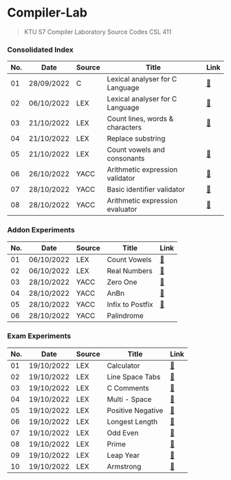 # Compiler-Lab
> KTU S7 Compiler Laboratory Source Codes CSL 411

### Consolidated Index
| No. | Date       | Source | Title                           | Link                                                                               |
| --- | ---------- | ------ | ------------------------------- | ---------------------------------------------------------------------------------- |
| 01  | 28/09/2022 | C      | Lexical analyser for C Language | [🔗](https://github.com/EmmanuelJojy/Compiler-Lab/blob/main/e1_lexical/p1_v1.c)    |
| 02  | 06/10/2022 | LEX    | Lexical analyser for C Language | [🔗](https://github.com/EmmanuelJojy/Compiler-Lab/blob/main/e2_lex/lex.l)          |
| 03  | 21/10/2022 | LEX    | Count lines, words & characters | [🔗](https://github.com/EmmanuelJojy/Compiler-Lab/blob/main/e2_lex/addon/a1/lex.l) |
| 04  | 21/10/2022 | LEX    | Replace substring               |                                                                                    |
| 05  | 21/10/2022 | LEX    | Count vowels and consonants     | [🔗](https://github.com/EmmanuelJojy/Compiler-Lab/blob/main/e2_lex/addon/a2/lex.l) |
| 06  | 26/10/2022 | YACC   | Arithmetic expression validator | [🔗](https://github.com/EmmanuelJojy/Compiler-Lab/tree/main/e3_yacc/evaluvator)    |
| 07  | 28/10/2022 | YACC   | Basic identifier validator      | [🔗](https://github.com/EmmanuelJojy/Compiler-Lab/tree/main/e3_yacc/identifier)    |
| 08  | 28/10/2022 | YACC   | Arithmetic expression evaluator | [🔗](https://github.com/EmmanuelJojy/Compiler-Lab/tree/main/e3_yacc/arithmetic)    |

### Addon Experiments
| No. | Date       | Source | Title            | Link                                                                               |
| --- | ---------- | ------ | ---------------- | ---------------------------------------------------------------------------------- |
| 01  | 06/10/2022 | LEX    | Count Vowels     | [🔗](https://github.com/EmmanuelJojy/Compiler-Lab/blob/main/e2_lex/addon/a2/lex.l) |
| 02  | 06/10/2022 | LEX    | Real Numbers     | [🔗](https://github.com/EmmanuelJojy/Compiler-Lab/blob/main/e2_lex/addon/a3/lex.l) |
| 03  | 28/10/2022 | YACC   | Zero One         | [🔗](https://github.com/EmmanuelJojy/Compiler-Lab/tree/main/e3_yacc/addon/01)      |
| 04  | 28/10/2022 | YACC   | AnBn             | [🔗](https://github.com/EmmanuelJojy/Compiler-Lab/tree/main/e3_yacc/addon/anbn)    |
| 05  | 28/10/2022 | YACC   | Infix to Postfix | [🔗](https://github.com/EmmanuelJojy/Compiler-Lab/tree/main/e3_yacc/addon/inpost)  |
| 06  | 28/10/2022 | YACC   | Palindrome       |                                                                                    |

### Exam Experiments

| No. | Date       | Source | Title            | Link   |
| --- | ---------- | ------ | -----------------| ------ |
| 01  | 19/10/2022 | LEX    | Calculator       | [🔗]() |
| 02  | 19/10/2022 | LEX    | Line Space Tabs  | [🔗]() |
| 03  | 19/10/2022 | LEX    | C Comments       | [🔗]() |
| 04  | 19/10/2022 | LEX    | Multi - Space    | [🔗]() |
| 05  | 19/10/2022 | LEX    | Positive Negative| [🔗]() |
| 06  | 19/10/2022 | LEX    | Longest Length   | [🔗]() |
| 07  | 19/10/2022 | LEX    | Odd Even         | [🔗]() |
| 08  | 19/10/2022 | LEX    | Prime            | [🔗]() |
| 09  | 19/10/2022 | LEX    | Leap Year        | [🔗]() |
| 10  | 19/10/2022 | LEX    | Armstrong        | [🔗]() |


